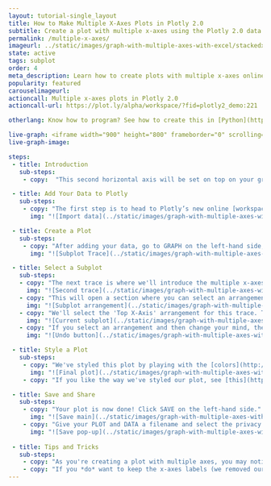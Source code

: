 ```yaml
---
layout: tutorial-single_layout
title: How to Make Multiple X-Axes Plots in Plotly 2.0
subtitle: Create a plot with multiple x-axes using the Plotly 2.0 data visualization tool
permalink: /multiple-x-axes/
imageurl: ../static/images/graph-with-multiple-axes-with-excel/stackedxthumbnail.png
state: active
tags: subplot
order: 4
meta_description: Learn how to create plots with multiple x-axes online using Plotly 2.0 graphing software.
popularity: featured
carouselimageurl:
actioncall: Multiple x-axes plots in Plotly 2.0
actioncall-url: https://plot.ly/alpha/workspace/?fid=plotly2_demo:221

otherlang: Know how to program? See how to create this in [Python](https://plot.ly/python/subplots/#subplots-with-shared-xaxes).

live-graph: <iframe width="900" height="800" frameborder="0" scrolling="no" src="https://plot.ly/~plotly2_demo/221.embed"></iframe>
live-graph-image:

steps:
 - title: Introduction
   sub-steps:
    - copy:  "This second horizontal axis will be set on top on your graph, making it a cool feature to use when you have mixed types of data or varying ranges."

 - title: Add Your Data to Plotly
   sub-steps:
    - copy: "The first step is to head to Plotly’s new online [workspace](https://plot.ly/alpha/workspace/) and [add your data](http://help.plot.ly/add-data-to-the-plotly-grid/). It's also a good idea to name your columns beforehand (either by [adding your data](http://help.plot.ly/plotly1/add-data-to-the-plotly1-grid/#how-to-enter-data-in-the-grid) using [Plotly 1.0](https://plot.ly/plot), or naming them in the CSV or Excel file that you're uploading), and [label your axes](http://help.plot.ly/style-your-plots/#step-6-axes). This will make selecting specific traces easier."
      img: "![Import data](../static/images/graph-with-multiple-axes-with-excel/import stacked x.png)"

 - title: Create a Plot
   sub-steps:
    - copy: "After adding your data, go to GRAPH on the left-hand side, then 'Create'. Choose your 'Chart type', and add your traces using the X and Y dropdown (this section is different depending on the [chart type]((http://help.plot.ly/tutorials/#basic)). We'll use the [scatter plot](http://help.plot.ly/how-to-make-a-scatter-plot/) for this tutorial."
      img: "![Subplot Trace](../static/images/graph-with-multiple-axes-with-excel/stacked first trace.png)"

 - title: Select a Subplot
   sub-steps: 
   - copy: "The next trace is where we'll introduce the multiple x-axes feature. We'll click the blue '+Trace' button on the right-hand side of the panel to add the second trace, select our x and y values, then click on 'Subplot and Multiple Axes'."
     img: "![Second trace](../static/images/graph-with-multiple-axes-with-excel/stacked second trace.png)"
   - copy: "This will open a section where you can select an arrangement for your subplot."
     img: "![Subplot arrangement](../static/images/graph-with-multiple-axes-with-excel/arrangements.png)"
   - copy: "We'll select the 'Top X-Axis' arrangement for this trace. This will add a second x-axis on the top of the plot, but the traces will still be displayed in the same space with the same y-axis. We'll also label our axes right away. This will make it easier as we select the position using the 'Current Subplot' dropdown menu. The plot you select from this dropdown will act as the base for the subplot we're adding. Finally, select CONFIRM."
     img: "![Current subplot](../static/images/graph-with-multiple-axes-with-excel/stacked current subplot.png)"
   - copy: "If you select an arrangement and then change your mind, the 'Undo' button will cancel the last arrangement selection *only*. This is very important to remember."          
     img: "![Undo button](../static/images/graph-with-multiple-axes-with-excel/general undo button.png)" 

 - title: Style a Plot
   sub-steps:      
    - copy: "We've styled this plot by playing with the [colors](http://help.plot.ly/style-your-plots/#step-3-traces), adding [grid lines](http://help.plot.ly/style-your-plots/#step-6-axes) and adjusting the [margins](http://help.plot.ly/style-your-plots/#step-4-layout) of our plot. We also removed the x-axes labels since we don't need them anymore. For more styling tips, consult [this](http://help.plot.ly/style-your-plots/) page."
      img: "![Final plot](../static/images/graph-with-multiple-axes-with-excel/final stacked x.png)"
    - copy: "If you like the way we've styled our plot, see [this](http://help.plot.ly/style-your-plots/) great tutorial."

 - title: Save and Share
   sub-steps:
    - copy: "Your plot is now done! Click SAVE on the left-hand side."
      img: "![Save main](../static/images/graph-with-multiple-axes-with-excel/save main stacked x.png)"
    - copy: "Give your PLOT and DATA a filename and select the privacy setting. For more information on how sharing works, including the difference between private, public, and secret sharing, visit [this](http://help.plot.ly/save-share-and-export-in-plotly/) page."
      img: "![Save pop-up](../static/images/graph-with-multiple-axes-with-excel/stacked x save popup.png)"     
 
 - title: Tips and Tricks
   sub-steps:
    - copy: "As you're creating a plot with multiple axes, you may notice that the grid doesn't quite align. If you want the axes mapped to one another so the grid overlaps, you can [edit the range](http://help.plot.ly/style-your-plots/#step-6-axes) of both x-axes."
    - copy: "If you *do* want to keep the x-axes labels (we removed ours, if you recall), you may have to adjust the [margins and padding](http://help.plot.ly/style-your-plots/#step-4-layout) so the top x-axis label doesn't hide behind the main plot's title or subtitle."
---
```

